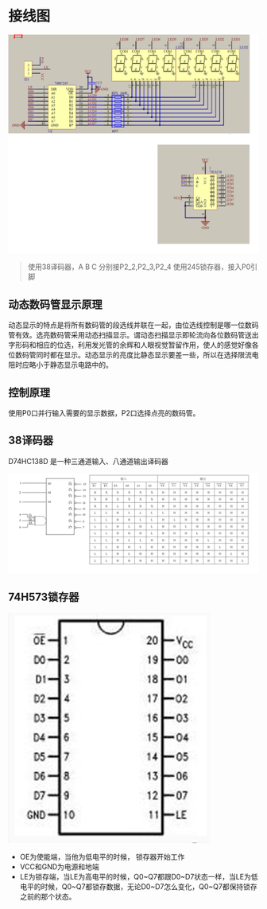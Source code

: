 # 接线图

![](数码管.PNG)

> 使用38译码器，A B C 分别接P2_2,P2_3,P2_4
> 使用245锁存器，接入P0引脚

## 动态数码管显示原理

动态显示的特点是将所有数码管的段选线并联在一起，由位选线控制是哪一位数码管有效。选亮数码管采用动态扫描显示。谓动态扫描显示即轮流向各位数码管送出字形码和相应的位选，利用发光管的余辉和人眼视觉暂留作用，使人的感觉好像各位数码管同时都在显示。动态显示的亮度比静态显示要差一些，所以在选择限流电阻时应略小于静态显示电路中的。

## 控制原理

使用P0口并行输入需要的显示数据，P2口选择点亮的数码管。

## 38译码器

D74HC138D 是一种三通道输入、八通道输出译码器

![](38.PNG)

## 74H573锁存器

![](573.PNG)

* OE为使能端，当他为低电平的时候， 锁存器开始工作
* VCC和GND为电源和地端
* LE为锁存端，当LE为高电平的时候，Q0~Q7都跟D0~D7状态一样，当LE为低电平的时候，Q0~Q7都锁存数据，无论D0~D7怎么变化，Q0~Q7都保持锁存之前的那个状态。
